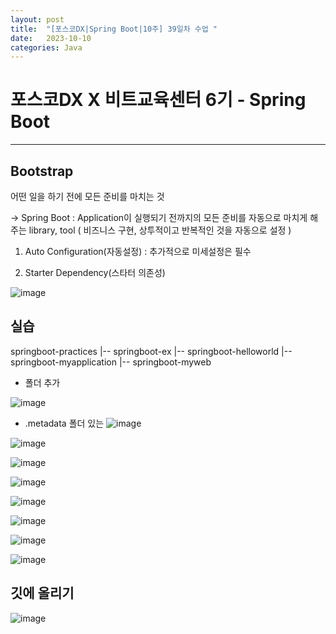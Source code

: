 ```yaml
---
layout: post
title:  "[포스코DX|Spring Boot|10주] 39일차 수업 "
date:   2023-10-10
categories: Java
---
```


# 포스코DX X 비트교육센터 6기 - Spring Boot

---

## Bootstrap

어떤 일을 하기 전에 모든 준비를 마치는 것

-> Spring Boot : Application이 실행되기 전까지의 모든 준비를 자동으로 마치게 해주는 library, tool ( 비즈니스 구현, 상투적이고 반복적인 것을 자동으로 설정 )

1. Auto Configuration(자동설정) : 추가적으로 미세설정은 필수

2. Starter Dependency(스타터 의존성)


![image](https://github.com/talkingOrange/talkingOrange.github.io/assets/88815795/203a73c1-f4cf-4648-8b91-af81cd5ebfd3)

## 실습

springboot-practices
  |-- springboot-ex
  |-- springboot-helloworld
  |-- springboot-myapplication
  |-- springboot-myweb


  - 폴더 추가

![image](https://github.com/talkingOrange/talkingOrange.github.io/assets/88815795/13cd8833-081e-44a0-a74a-a21defb67015)

- .metadata 폴더 있는 
![image](https://github.com/talkingOrange/talkingOrange.github.io/assets/88815795/685a0671-b47c-4f41-b229-f3a191b4cd1e)

![image](https://github.com/talkingOrange/talkingOrange.github.io/assets/88815795/09a63283-fc71-4a30-867f-7aab80ff0289)


![image](https://github.com/talkingOrange/talkingOrange.github.io/assets/88815795/e295a810-0d5a-409e-a3cd-e9095a7c8ddc)

![image](https://github.com/talkingOrange/talkingOrange.github.io/assets/88815795/34a0ff31-9274-4754-9883-da75198d5642)

![image](https://github.com/talkingOrange/talkingOrange.github.io/assets/88815795/85138f7b-c91b-443e-b9eb-8a80d1202bd6)

![image](https://github.com/talkingOrange/talkingOrange.github.io/assets/88815795/9d61154e-7147-4992-8e22-be99b217fdc1)

![image](https://github.com/talkingOrange/talkingOrange.github.io/assets/88815795/68871e7f-0d6b-414b-81c4-565a4642a8da)

![image](https://github.com/talkingOrange/talkingOrange.github.io/assets/88815795/0dae03da-0138-42ab-82b9-9d57725cafaf)


## 깃에 올리기

![image](https://github.com/talkingOrange/talkingOrange.github.io/assets/88815795/14fb81d7-eda5-4cde-b953-134120839326)
